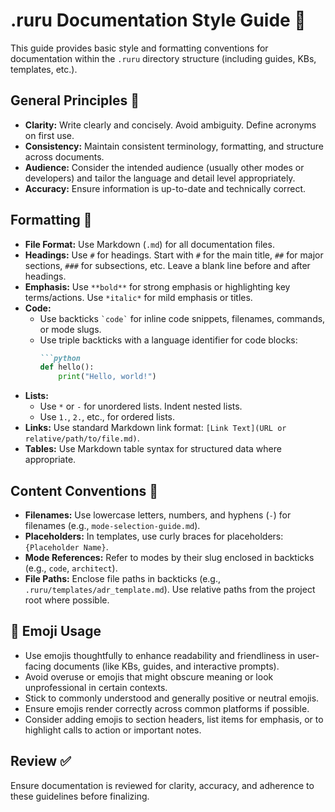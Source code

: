 # .ruru Documentation Style Guide 🎨

This guide provides basic style and formatting conventions for documentation within the `.ruru` directory structure (including guides, KBs, templates, etc.).

## General Principles 📌

*   **Clarity:** Write clearly and concisely. Avoid ambiguity. Define acronyms on first use.
*   **Consistency:** Maintain consistent terminology, formatting, and structure across documents.
*   **Audience:** Consider the intended audience (usually other modes or developers) and tailor the language and detail level appropriately.
*   **Accuracy:** Ensure information is up-to-date and technically correct.

## Formatting 📝

*   **File Format:** Use Markdown (`.md`) for all documentation files.
*   **Headings:** Use `#` for headings. Start with `#` for the main title, `##` for major sections, `###` for subsections, etc. Leave a blank line before and after headings.
*   **Emphasis:** Use `**bold**` for strong emphasis or highlighting key terms/actions. Use `*italic*` for mild emphasis or titles.
*   **Code:**
    *   Use backticks `` `code` `` for inline code snippets, filenames, commands, or mode slugs.
    *   Use triple backticks with a language identifier for code blocks:
        ```markdown
        ```python
        def hello():
            print("Hello, world!")
        ```
*   **Lists:**
    *   Use `*` or `-` for unordered lists. Indent nested lists.
    *   Use `1.`, `2.`, etc., for ordered lists.
*   **Links:** Use standard Markdown link format: `[Link Text](URL or relative/path/to/file.md)`.
*   **Tables:** Use Markdown table syntax for structured data where appropriate.

## Content Conventions 📜

*   **Filenames:** Use lowercase letters, numbers, and hyphens (`-`) for filenames (e.g., `mode-selection-guide.md`).
*   **Placeholders:** In templates, use curly braces for placeholders: `{Placeholder Name}`.
*   **Mode References:** Refer to modes by their slug enclosed in backticks (e.g., `code`, `architect`).
*   **File Paths:** Enclose file paths in backticks (e.g., `.ruru/templates/adr_template.md`). Use relative paths from the project root where possible.

## 🎨 Emoji Usage

*   Use emojis thoughtfully to enhance readability and friendliness in user-facing documents (like KBs, guides, and interactive prompts).
*   Avoid overuse or emojis that might obscure meaning or look unprofessional in certain contexts.
*   Stick to commonly understood and generally positive or neutral emojis.
*   Ensure emojis render correctly across common platforms if possible.
*   Consider adding emojis to section headers, list items for emphasis, or to highlight calls to action or important notes.

## Review ✅

Ensure documentation is reviewed for clarity, accuracy, and adherence to these guidelines before finalizing.